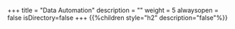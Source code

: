 +++
title = "Data Automation"
description = ""
weight = 5
alwaysopen = false
isDirectory=false
+++
{{%children style="h2" description="false"%}}
